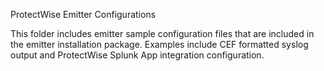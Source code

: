 ProtectWise Emitter Configurations

This folder includes emitter sample configuration files that are included in the emitter installation package. Examples include CEF formatted syslog output and ProtectWise Splunk App integration configuration.
